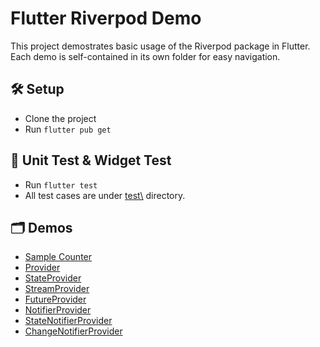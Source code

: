 # Flutter Riverpod Demo

This project demostrates basic usage of the Riverpod package in Flutter.  
Each demo is self-contained in its own folder for easy navigation.

## 🛠️ Setup
- Clone the project
- Run `flutter pub get`

## 🧪 Unit Test & Widget Test
- Run `flutter test`
- All test cases are under [test\\](https://github.com/thetpaingsoe/flutter_riverpod_demo/tree/main/test) directory.

## 🗂️ Demos
- [Sample Counter](lib/demo/counter)
- [Provider](lib/demo/provider)
- [StateProvider](lib/demo/state_notifier_provider)
- [StreamProvider](lib/demo/stream_provider)
- [FutureProvider](lib/demo/future_provider)
- [NotifierProvider](lib/demo/notifier_provider)
- [StateNotifierProvider](lib/demo/state_notifier_provider)
- [ChangeNotifierProvider](lib/demo/change_notifier_provider)
